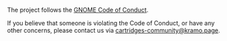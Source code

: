 The project follows the [GNOME Code of Conduct](https://wiki.gnome.org/Foundation/CodeOfConduct).

If you believe that someone is violating the Code of Conduct, or have any other concerns, please contact us via [cartridges-community@kramo.page](mailto:cartridges-community@kramo.page).
